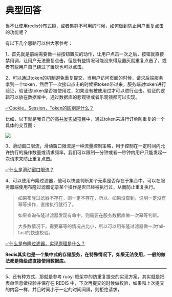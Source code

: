 # 典型回答


当不让使用redis分布式锁，或者集群不可用的时候，如何做到防止用户重复点击的功能呢？



有以下几个思路可以供大家参考：



1、首先就是前端需要做一些按钮置灰的动作，让用户点击一次之后，按钮就直接禁用调，让用户无法重复点击。但是有些情况可能没来得及置灰就重复点击了，或者有些用户自己绕过了置灰也可以点击。



2、可以通过token的机制避免重复提交，当用户访问页面的时候，请求后端服务拿到一个token，然后下一次接口点击的时候把token带过来，服务端对token进行验证，验证该token是否被使用过，如果没有被使用过才可以进行点击。验证的逻辑可以放在数据库中，通过数据库的悲观锁或者乐观锁都可以实现。



[✅Cookie，Session，Token的区别是什么？](https://www.yuque.com/hollis666/qyhor6/chxc9y)



比如，以下就是我自己的[高并发实战项目](http://nfturbo.wiki/nfturbo/)中，通过token来进行订单防重复的一个具体的交互图：

![](https://cdn.nlark.com/yuque/__puml/af4611b18cd246a9f169355fa74f22ee.svg)



3、滑动窗口限流，滑动窗口限流是一种流量控制策略，用于控制在一定时间内允许执行的操作数量或请求频率。我们可以限制一分钟或者一秒钟内用户只能发起一次请求来防止重复点击。



[✅什么是滑动窗口限流？](https://www.yuque.com/hollis666/qyhor6/hvuigwzxls4qd3sy)



4、可以使用布隆过滤器，他可以快速判断某个元素是否存在于集合中。可以在服务器端使用布隆过滤器记录某个操作是否已经被执行过，从而防止重复执行。



> 如果布隆过滤器不存在，则一定不存在，所以，如果没查到，说明一定没有幂等操作，直接执行就行了。
>
> 如果查询布隆过滤器发现有命中，则需要在服务数据库做一次幂等判断。
>
> 大多数情况下，需要幂等的情况占比小，所以可以用布隆过滤器做一次fail-fast的快速校验。
>



[✅什么是布隆过滤器，实现原理是什么？](https://www.yuque.com/hollis666/qyhor6/gp9ymie1n39uavah)



**Redis其实也是一个集中式的存储服务，在特殊情况下，如果无法使用，一般的做法都是降级成直接使用数据库。**

****

5、还有种方式，那就是参考 ruoyi 框架中的防重复提交的实现方案，其实就是把表单信息做校验并保存在 REDIS 中，下次再提交的时候做校验，如果和上次提交的内容一样，并且时间小于一定的时间间隔，则拒绝请求，

